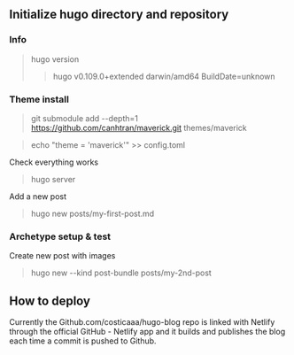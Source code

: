 ## Initialize hugo directory and repository 

### Info 

> hugo version 
> > hugo v0.109.0+extended darwin/amd64 BuildDate=unknown


### Theme install

> git submodule add --depth=1 https://github.com/canhtran/maverick.git themes/maverick

> echo "theme = 'maverick'" >> config.toml

Check everything works
> hugo server

Add a new post
> hugo new posts/my-first-post.md

### Archetype setup & test 

Create new post with images

> hugo new --kind post-bundle posts/my-2nd-post

## How to deploy 
Currently the Github.com/costicaaa/hugo-blog repo is linked with Netlify through the official GitHub - Netlify app and it builds and publishes the blog each time a commit is pushed to Github. 